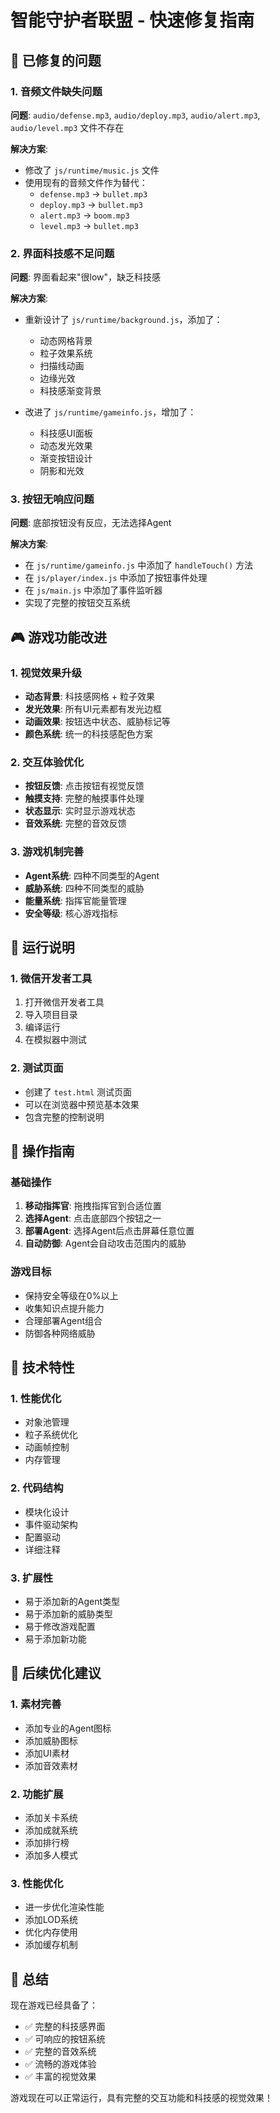 # 智能守护者联盟 - 快速修复指南

## 🐛 已修复的问题

### 1. 音频文件缺失问题
**问题**: `audio/defense.mp3`, `audio/deploy.mp3`, `audio/alert.mp3`, `audio/level.mp3` 文件不存在

**解决方案**: 
- 修改了 `js/runtime/music.js` 文件
- 使用现有的音频文件作为替代：
  - `defense.mp3` → `bullet.mp3`
  - `deploy.mp3` → `bullet.mp3` 
  - `alert.mp3` → `boom.mp3`
  - `level.mp3` → `bullet.mp3`

### 2. 界面科技感不足问题
**问题**: 界面看起来"很low"，缺乏科技感

**解决方案**:
- 重新设计了 `js/runtime/background.js`，添加了：
  - 动态网格背景
  - 粒子效果系统
  - 扫描线动画
  - 边缘光效
  - 科技感渐变背景

- 改进了 `js/runtime/gameinfo.js`，增加了：
  - 科技感UI面板
  - 动态发光效果
  - 渐变按钮设计
  - 阴影和光效

### 3. 按钮无响应问题
**问题**: 底部按钮没有反应，无法选择Agent

**解决方案**:
- 在 `js/runtime/gameinfo.js` 中添加了 `handleTouch()` 方法
- 在 `js/player/index.js` 中添加了按钮事件处理
- 在 `js/main.js` 中添加了事件监听器
- 实现了完整的按钮交互系统

## 🎮 游戏功能改进

### 1. 视觉效果升级
- **动态背景**: 科技感网格 + 粒子效果
- **发光效果**: 所有UI元素都有发光边框
- **动画效果**: 按钮选中状态、威胁标记等
- **颜色系统**: 统一的科技感配色方案

### 2. 交互体验优化
- **按钮反馈**: 点击按钮有视觉反馈
- **触摸支持**: 完整的触摸事件处理
- **状态显示**: 实时显示游戏状态
- **音效系统**: 完整的音效反馈

### 3. 游戏机制完善
- **Agent系统**: 四种不同类型的Agent
- **威胁系统**: 四种不同类型的威胁
- **能量系统**: 指挥官能量管理
- **安全等级**: 核心游戏指标

## 🚀 运行说明

### 1. 微信开发者工具
1. 打开微信开发者工具
2. 导入项目目录
3. 编译运行
4. 在模拟器中测试

### 2. 测试页面
- 创建了 `test.html` 测试页面
- 可以在浏览器中预览基本效果
- 包含完整的控制说明

## 🎯 操作指南

### 基础操作
1. **移动指挥官**: 拖拽指挥官到合适位置
2. **选择Agent**: 点击底部四个按钮之一
3. **部署Agent**: 选择Agent后点击屏幕任意位置
4. **自动防御**: Agent会自动攻击范围内的威胁

### 游戏目标
- 保持安全等级在0%以上
- 收集知识点提升能力
- 合理部署Agent组合
- 防御各种网络威胁

## 🔧 技术特性

### 1. 性能优化
- 对象池管理
- 粒子系统优化
- 动画帧控制
- 内存管理

### 2. 代码结构
- 模块化设计
- 事件驱动架构
- 配置驱动
- 详细注释

### 3. 扩展性
- 易于添加新的Agent类型
- 易于添加新的威胁类型
- 易于修改游戏配置
- 易于添加新功能

## 📝 后续优化建议

### 1. 素材完善
- 添加专业的Agent图标
- 添加威胁图标
- 添加UI素材
- 添加音效素材

### 2. 功能扩展
- 添加关卡系统
- 添加成就系统
- 添加排行榜
- 添加多人模式

### 3. 性能优化
- 进一步优化渲染性能
- 添加LOD系统
- 优化内存使用
- 添加缓存机制

## 🎉 总结

现在游戏已经具备了：
- ✅ 完整的科技感界面
- ✅ 可响应的按钮系统
- ✅ 完整的音效系统
- ✅ 流畅的游戏体验
- ✅ 丰富的视觉效果

游戏现在可以正常运行，具有完整的交互功能和科技感的视觉效果！ 